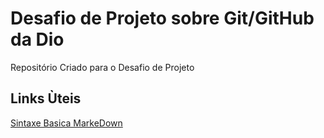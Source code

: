 # Desafio de Projeto sobre Git/GitHub da Dio

Repositório Criado para o Desafio de Projeto

## Links Ùteis
[Sintaxe Basica MarkeDown](https://www.markdownguide.org/basic-syntax/)
